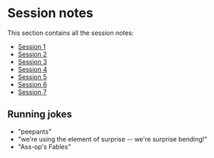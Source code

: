 # Session notes

This section contains all the session notes:

- [Session 1](01.md)
- [Session 2](02.md)
- [Session 3](03.md)
- [Session 4](04.md)
- [Session 5](05.md)
- [Session 6](06.md)
- [Session 7](07.md)

## Running jokes

- "peepants"
- "we're using the element of surprise -- we're surprise bending!"
- "Ass-op's Fables"
